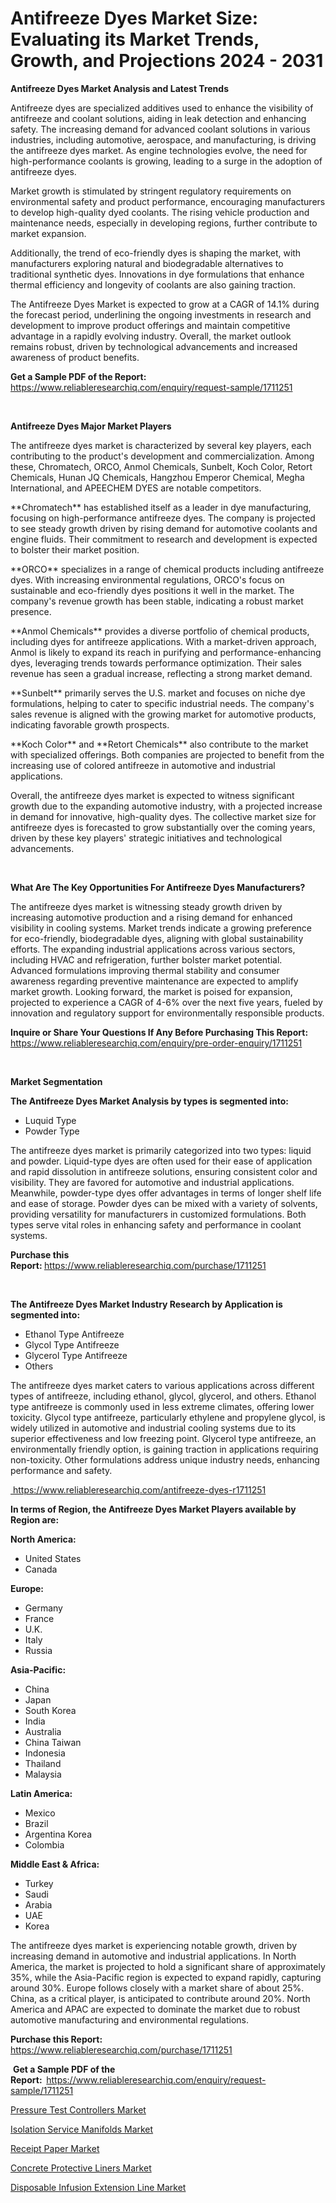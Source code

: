 <p><h1>Antifreeze Dyes Market Size: Evaluating its Market Trends, Growth, and Projections 2024 - 2031</h1></p><p><strong>Antifreeze Dyes Market Analysis and Latest Trends</strong></p>
<p><p>Antifreeze dyes are specialized additives used to enhance the visibility of antifreeze and coolant solutions, aiding in leak detection and enhancing safety. The increasing demand for advanced coolant solutions in various industries, including automotive, aerospace, and manufacturing, is driving the antifreeze dyes market. As engine technologies evolve, the need for high-performance coolants is growing, leading to a surge in the adoption of antifreeze dyes.</p><p>Market growth is stimulated by stringent regulatory requirements on environmental safety and product performance, encouraging manufacturers to develop high-quality dyed coolants. The rising vehicle production and maintenance needs, especially in developing regions, further contribute to market expansion. </p><p>Additionally, the trend of eco-friendly dyes is shaping the market, with manufacturers exploring natural and biodegradable alternatives to traditional synthetic dyes. Innovations in dye formulations that enhance thermal efficiency and longevity of coolants are also gaining traction. </p><p>The Antifreeze Dyes Market is expected to grow at a CAGR of 14.1% during the forecast period, underlining the ongoing investments in research and development to improve product offerings and maintain competitive advantage in a rapidly evolving industry. Overall, the market outlook remains robust, driven by technological advancements and increased awareness of product benefits.</p></p>
<p><strong>Get a Sample PDF of the Report:&nbsp;</strong> <a href="https://www.reliableresearchiq.com/enquiry/request-sample/1711251?utm_campaign=1137&utm_medium=2&utm_source=Github&utm_content=ia&utm_term=09112024&utm_id=antifreeze-dyes">https://www.reliableresearchiq.com/enquiry/request-sample/1711251</a></p>
<p>&nbsp;</p>
<p><strong>Antifreeze Dyes Major Market Players</strong></p>
<p><p>The antifreeze dyes market is characterized by several key players, each contributing to the product's development and commercialization. Among these, Chromatech, ORCO, Anmol Chemicals, Sunbelt, Koch Color, Retort Chemicals, Hunan JQ Chemicals, Hangzhou Emperor Chemical, Megha International, and APEECHEM DYES are notable competitors.</p><p>**Chromatech** has established itself as a leader in dye manufacturing, focusing on high-performance antifreeze dyes. The company is projected to see steady growth driven by rising demand for automotive coolants and engine fluids. Their commitment to research and development is expected to bolster their market position.</p><p>**ORCO** specializes in a range of chemical products including antifreeze dyes. With increasing environmental regulations, ORCO's focus on sustainable and eco-friendly dyes positions it well in the market. The company's revenue growth has been stable, indicating a robust market presence.</p><p>**Anmol Chemicals** provides a diverse portfolio of chemical products, including dyes for antifreeze applications. With a market-driven approach, Anmol is likely to expand its reach in purifying and performance-enhancing dyes, leveraging trends towards performance optimization. Their sales revenue has seen a gradual increase, reflecting a strong market demand.</p><p>**Sunbelt** primarily serves the U.S. market and focuses on niche dye formulations, helping to cater to specific industrial needs. The company's sales revenue is aligned with the growing market for automotive products, indicating favorable growth prospects.</p><p>**Koch Color** and **Retort Chemicals** also contribute to the market with specialized offerings. Both companies are projected to benefit from the increasing use of colored antifreeze in automotive and industrial applications.</p><p>Overall, the antifreeze dyes market is expected to witness significant growth due to the expanding automotive industry, with a projected increase in demand for innovative, high-quality dyes. The collective market size for antifreeze dyes is forecasted to grow substantially over the coming years, driven by these key players' strategic initiatives and technological advancements.</p></p>
<p>&nbsp;</p>
<p><strong>What Are The Key Opportunities For Antifreeze Dyes Manufacturers?</strong></p>
<p><p>The antifreeze dyes market is witnessing steady growth driven by increasing automotive production and a rising demand for enhanced visibility in cooling systems. Market trends indicate a growing preference for eco-friendly, biodegradable dyes, aligning with global sustainability efforts. The expanding industrial applications across various sectors, including HVAC and refrigeration, further bolster market potential. Advanced formulations improving thermal stability and consumer awareness regarding preventive maintenance are expected to amplify market growth. Looking forward, the market is poised for expansion, projected to experience a CAGR of 4-6% over the next five years, fueled by innovation and regulatory support for environmentally responsible products.</p></p>
<p><strong>Inquire or Share Your Questions If Any Before Purchasing This Report:</strong> <a href="https://www.reliableresearchiq.com/enquiry/pre-order-enquiry/1711251?utm_campaign=1137&utm_medium=2&utm_source=Github&utm_content=ia&utm_term=09112024&utm_id=antifreeze-dyes">https://www.reliableresearchiq.com/enquiry/pre-order-enquiry/1711251</a></p>
<p>&nbsp;</p>
<p><strong>Market Segmentation</strong></p>
<p><strong>The Antifreeze Dyes Market Analysis by types is segmented into:</strong></p>
<p><ul><li>Luquid Type</li><li>Powder Type</li></ul></p>
<p><p>The antifreeze dyes market is primarily categorized into two types: liquid and powder. Liquid-type dyes are often used for their ease of application and rapid dissolution in antifreeze solutions, ensuring consistent color and visibility. They are favored for automotive and industrial applications. Meanwhile, powder-type dyes offer advantages in terms of longer shelf life and ease of storage. Powder dyes can be mixed with a variety of solvents, providing versatility for manufacturers in customized formulations. Both types serve vital roles in enhancing safety and performance in coolant systems.</p></p>
<p><strong>Purchase this Report:&nbsp;</strong><a href="https://www.reliableresearchiq.com/purchase/1711251?utm_campaign=1137&utm_medium=2&utm_source=Github&utm_content=ia&utm_term=09112024&utm_id=antifreeze-dyes">https://www.reliableresearchiq.com/purchase/1711251</a></p>
<p>&nbsp;</p>
<p><strong>The Antifreeze Dyes Market Industry Research by Application is segmented into:</strong></p>
<p><ul><li>Ethanol Type Antifreeze</li><li>Glycol Type Antifreeze</li><li>Glycerol Type Antifreeze</li><li>Others</li></ul></p>
<p><p>The antifreeze dyes market caters to various applications across different types of antifreeze, including ethanol, glycol, glycerol, and others. Ethanol type antifreeze is commonly used in less extreme climates, offering lower toxicity. Glycol type antifreeze, particularly ethylene and propylene glycol, is widely utilized in automotive and industrial cooling systems due to its superior effectiveness and low freezing point. Glycerol type antifreeze, an environmentally friendly option, is gaining traction in applications requiring non-toxicity. Other formulations address unique industry needs, enhancing performance and safety.</p></p>
<p><a href="https://www.reliableresearchiq.com/antifreeze-dyes-r1711251?utm_campaign=1137&utm_medium=2&utm_source=Github&utm_content=ia&utm_term=09112024&utm_id=antifreeze-dyes">&nbsp;https://www.reliableresearchiq.com/antifreeze-dyes-r1711251</a></p>
<p><strong>In terms of Region, the Antifreeze Dyes Market Players available by Region are:</strong></p>
<p>
    <p> <strong> North America: </strong>
        <ul>
            <li>United States</li>
            <li>Canada</li>
        </ul>
        </p> 
    <p> <strong> Europe: </strong>
        <ul>
            <li>Germany</li>
            <li>France</li>
            <li>U.K.</li>
            <li>Italy</li>
            <li>Russia</li>
        </ul>
        </p> 
    <p> <strong> Asia-Pacific: </strong>
        <ul>
            <li>China</li>
            <li>Japan</li>
            <li>South Korea</li>
            <li>India</li>
            <li>Australia</li>
            <li>China Taiwan</li>
            <li>Indonesia</li>
            <li>Thailand</li>
            <li>Malaysia</li>
        </ul>
        </p> 
    <p> <strong> Latin America: </strong>
        <ul>
            <li>Mexico</li>
            <li>Brazil</li>
            <li>Argentina Korea</li>
            <li>Colombia</li>
        </ul>
        </p> 
    <p> <strong> Middle East & Africa: </strong>
        <ul>
            <li>Turkey</li>
            <li>Saudi</li>
            <li>Arabia</li>
            <li>UAE</li>
            <li>Korea</li>
        </ul>
    </p>
    </p>
<p><p>The antifreeze dyes market is experiencing notable growth, driven by increasing demand in automotive and industrial applications. In North America, the market is projected to hold a significant share of approximately 35%, while the Asia-Pacific region is expected to expand rapidly, capturing around 30%. Europe follows closely with a market share of about 25%. China, as a critical player, is anticipated to contribute around 20%. North America and APAC are expected to dominate the market due to robust automotive manufacturing and environmental regulations.</p></p>
<p><strong>Purchase this Report: </strong><a href="https://www.reliableresearchiq.com/purchase/1711251?utm_campaign=1137&utm_medium=2&utm_source=Github&utm_content=ia&utm_term=09112024&utm_id=antifreeze-dyes">https://www.reliableresearchiq.com/purchase/1711251</a></p>
<p>&nbsp;<strong>Get a Sample PDF of the Report:&nbsp;&nbsp;</strong><a href="https://www.reliableresearchiq.com/enquiry/request-sample/1711251?utm_campaign=1137&utm_medium=2&utm_source=Github&utm_content=ia&utm_term=09112024&utm_id=antifreeze-dyes">https://www.reliableresearchiq.com/enquiry/request-sample/1711251</a></p>
<p><strong></strong></p>
<p><p><a href="https://www.linkedin.com/pulse/pressure-test-controllers-market-overview-global-trends-future-g0jzf?utm_campaign=1137&utm_medium=2&utm_source=Github&utm_content=ia&utm_term=09112024&utm_id=antifreeze-dyes">Pressure Test Controllers Market</a></p><p><a href="https://www.linkedin.com/pulse/isolation-service-manifolds-market-refracting-trends-consumer-wyz1f?utm_campaign=1137&utm_medium=2&utm_source=Github&utm_content=ia&utm_term=09112024&utm_id=antifreeze-dyes">Isolation Service Manifolds Market</a></p><p><a href="https://github.com/chaschadedn/Market-Research-Report-List-1/blob/main/receipt-paper-market.md?utm_campaign=1137&utm_medium=2&utm_source=Github&utm_content=ia&utm_term=09112024&utm_id=antifreeze-dyes">Receipt Paper Market</a></p><p><a href="https://github.com/kyleetroxilbu/Market-Research-Report-List-1/blob/main/concrete-protective-liners-market.md?utm_campaign=1137&utm_medium=2&utm_source=Github&utm_content=ia&utm_term=09112024&utm_id=antifreeze-dyes">Concrete Protective Liners Market</a></p><p><a href="https://issuu.com/reportprime-2/docs/disposable-infusion-extension-line-_b4102a7960241d?utm_campaign=1137&utm_medium=2&utm_source=Github&utm_content=ia&utm_term=09112024&utm_id=antifreeze-dyes">Disposable Infusion Extension Line Market</a></p></p>